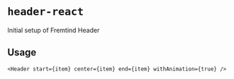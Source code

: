 # `header-react`

Initial setup of Fremtind Header

## Usage

```
<Header start={item} center={item} end={item} withAnimation={true} />
```
